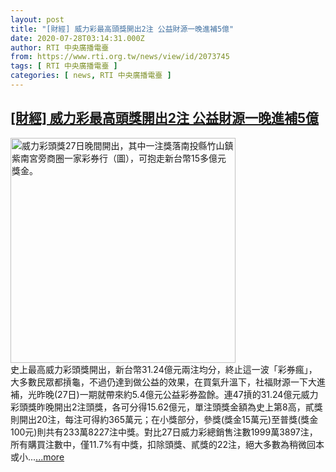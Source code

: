 ```yaml
---
layout: post
title: "[財經] 威力彩最高頭獎開出2注 公益財源一晚進補5億"
date: 2020-07-28T03:14:31.000Z
author: RTI 中央廣播電臺
from: https://www.rti.org.tw/news/view/id/2073745
tags: [ RTI 中央廣播電臺 ]
categories: [ news, RTI 中央廣播電臺 ]
---
```

<!--1595906071000-->
[[財經] 威力彩最高頭獎開出2注 公益財源一晚進補5億](https://www.rti.org.tw/news/view/id/2073745)
------

<div>
<img src="https://static.rti.org.tw/assets/thumbnails/2020/07/27/20200727000143M.jpg" width="360" alt="威力彩頭獎27日晚間開出，其中一注獎落南投縣竹山鎮紫南宮旁商圈一家彩券行（圖），可抱走新台幣15多億元獎金。" title="威力彩頭獎27日晚間開出，其中一注獎落南投縣竹山鎮紫南宮旁商圈一家彩券行（圖），可抱走新台幣15多億元獎金。"><br>史上最高威力彩頭獎開出，新台幣31.24億元兩注均分，終止這一波「彩券瘋」，大多數民眾都摃龜，不過仍達到做公益的效果，在買氣升溫下，社福財源一下大進補，光昨晚(27日)一期就帶來約5.4億元公益彩券盈餘。連47摃的31.24億元威力彩頭獎昨晚開出2注頭獎，各可分得15.62億元，單注頭獎金額為史上第8高，貳獎則開出20注，每注可得約365萬元；在小獎部分，參獎(獎金15萬元)至普獎(獎金100元)則共有233萬8227注中獎。對比27日威力彩總銷售注數1999萬3897注，所有購買注數中，僅11.7%有中獎，扣除頭獎、貳獎的22注，絕大多數為稍微回本或小...<a target="_blank" href="https://www.rti.org.tw/news/view/id/2073745">...more</a>
</div>
